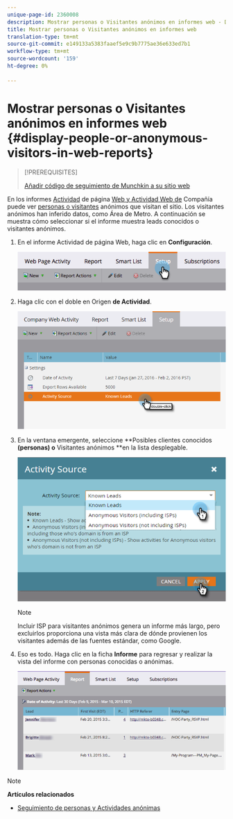 ```yaml
---
unique-page-id: 2360008
description: Mostrar personas o Visitantes anónimos en informes web - Documentos de marketing - Documentación del producto
title: Mostrar personas o Visitantes anónimos en informes web
translation-type: tm+mt
source-git-commit: e149133a5383faaef5e9c9b7775ae36e633ed7b1
workflow-type: tm+mt
source-wordcount: '159'
ht-degree: 0%

---
```



# Mostrar personas o Visitantes anónimos en informes web {#display-people-or-anonymous-visitors-in-web-reports}

>[!PREREQUISITES]
>
>[Añadir código de seguimiento de Munchkin a su sitio web](../../../../product-docs/administration/additional-integrations/add-munchkin-tracking-code-to-your-website.md)

En los informes [Actividad](../../../../product-docs/reporting/basic-reporting/report-types/web-page-activity-report.md) de página [Web y Actividad Web de](../../../../product-docs/reporting/basic-reporting/report-types/company-web-activity-report.md) Compañía puede ver [personas o visitantes](../../../../product-docs/core-marketo-concepts/smart-lists-and-static-lists/managing-people-in-smart-lists/understanding-anonymous-activity-and-people.md) anónimos que visitan el sitio. Los visitantes anónimos han inferido datos, como Área de Metro.  A continuación se muestra cómo seleccionar si el informe muestra leads conocidos o visitantes anónimos.

1. En el informe Actividad de página Web, haga clic en **Configuración**.

   ![](assets/image2015-3-10-11-3a43-3a13.png)

1. Haga clic con el doble en Origen **de Actividad**.

   ![](assets/image2016-2-2-14-3a5-3a59.png)

1. En la ventana emergente, seleccione **Posibles clientes conocidos **(personas) o** Visitantes anónimos **en la lista desplegable.

   ![](assets/image2016-2-2-14-3a7-3a8.png)

   >[!NOTE]
   >
   >Incluir ISP para visitantes anónimos genera un informe más largo, pero excluirlos proporciona una vista más clara de dónde provienen los visitantes además de las fuentes estándar, como Google.

1. Eso es todo. Haga clic en la ficha **Informe** para regresar y realizar la vista del informe con personas conocidas o anónimas.

   ![](assets/image2015-3-10-11-3a48-3a36.png)

>[!NOTE]
>
>**Artículos relacionados**
>
>* [Seguimiento de personas y Actividades anónimas](tracking-anonymous-activity-and-people.md)

>



